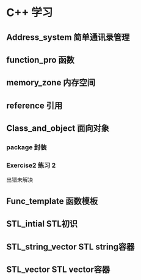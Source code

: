 # C++ 学习

## Address_system 简单通讯录管理

## function_pro 函数

## memory_zone 内存空间

## reference 引用

## Class_and_object 面向对象

### package 封装

### Exercise2 练习 2

出错未解决

## Func_template 函数模板

## STL_intial STL初识

## STL_string_vector  STL string容器

## STL_vector STL vector容器
